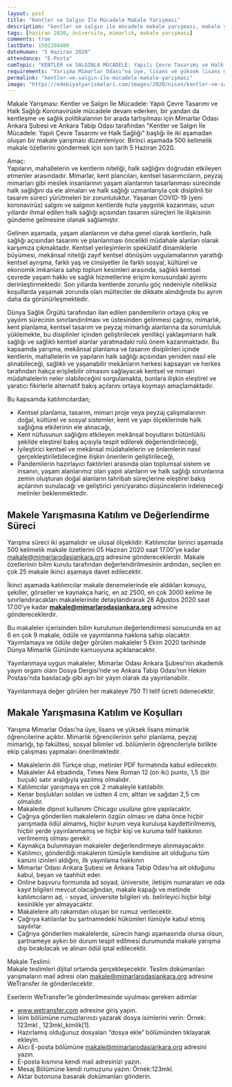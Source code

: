 ```yaml
---
layout: post
title: "Kentler ve Salgın İle Mücadele Makale Yarışması"
description: "kentler ve salgın ile mücadele makale yarışması, makale yarışması 2020, makale yarışmaları, yazı yazma yarışmaları"
tags: [haziran 2020, üniversite, mimarlık, makale yarışması]
comments: true
lastDate: 1591304400    
dateHuman: "5 Haziran 2020" 
attendance: "E-Posta"
comTopic: "KENTLER ve SALGINLA MÜCADELE: Yapılı Çevre Tasarımı ve Halk Sağlığı"
requirements: "Yarışma Mimarlar Odası’na üye, lisans ve yüksek lisans mimarlık öğrencilerine açıktır"
permalink: "kentler-ve-salgın-ile-mücadele-makale-yarışması"
image: "https://edebiyatyarismalari.com/images/2020/nisan/kentler-ve-salgin-makale-yarismasi.png"
---
```


Makale Yarışması: Kentler ve Salgın İle Mücadele: Yapılı Çevre Tasarımı ve Halk Sağlığı
Koronavirüsle mücadele devam ederken, bir yandan da kentleşme ve sağlık politikalarının bir arada tartışılması için Mimarlar Odası Ankara Şubesi ve Ankara Tabip Odası tarafından "Kentler ve Salgın İle Mücadele: Yapılı Çevre Tasarımı ve Halk Sağlığı" başlığı ile iki aşamadan oluşan bir makale yarışması düzenleniyor. Birinci aşamada 500 kelimelik makale özetlerini göndermek için son tarih 5 Haziran 2020.  

Amaç:  
Yapıların, mahallelerin ve kentlerin niteliği, halk sağlığını doğrudan etkileyen etmenler arasındadır. Mimarlar, kent plancıları, kentsel tasarımcıların, peyzaj mimarları gibi meslek insanlarının yaşam alanlarının tasarlanması sürecinde halk sağlığını da ele almaları ve halk sağlığı uzmanlarıyla çok disiplinli bir tasarım süreci yürütmeleri bir zorunluluktur. Yaşanan COVID-19 (yeni koronavirüs) salgını ve salgının kentlerde hızla yaygınlık kazanması, uzun yıllardır ihmal edilen halk sağlığı açısından tasarım süreçleri ile ilişkisinin gündeme gelmesine olanak sağlamıştır.  

Gelinen aşamada, yaşam alanlarının ve daha genel olarak kentlerin, halk sağlığı açısından tasarımı ve planlanması öncelikli müdahale alanları olarak karşımıza çıkmaktadır. Kentsel yerleşimlerin spekülatif dinamiklerle büyümesi, mekânsal niteliği zayıf kentsel dönüşüm uygulamalarının yarattığı kentsel ayrışma, farklı yaş ve cinsiyetler ile farklı sosyal, kültürel ve ekonomik imkanlara sahip toplum kesimleri arasında, sağlıklı kentsel çevrede yaşam hakkı ve sağlık hizmetlerine erişim konusundaki ayrımı derinleştirmektedir. Son yıllarda kentlerde zorunlu göç nedeniyle niteliksiz koşullarda yaşamak zorunda olan mülteciler de dikkate alındığında bu ayrım daha da görünürleşmektedir.  

Dünya Sağlık Örgütü tarafından ilan edilen pandemilerin ortaya çıkış ve yayılım sürecinin sınırlandırılması ve üstesinden gelinmesi çağrısı, mimarlık, kent planlama, kentsel tasarım ve peyzaj mimarlığı alanlarına da sorumluluk yüklemekte, bu disiplinler içinden geliştirilecek yenilikçi yaklaşımların halk sağlığı ve sağlıklı kentsel alanlar yaratmadaki rolü önem kazanmaktadır. Bu kapsamda yarışma, mekânsal planlama ve tasarım disiplinleri içinde kentlerin, mahallelerin ve yapıların halk sağlığı açısından yeniden nasıl ele alınabileceği, sağlıklı ve yaşanabilir mekânların herkesi kapsayan ve herkes tarafından hakça erişilebilir olmasını sağlayacak kentsel ve mimari müdahalelerin neler olabileceğini sorgulamakta, bunlara ilişkin eleştirel ve yaratıcı fikirlerle alternatif bakış açılarını ortaya koymayı amaçlamaktadır.  

Bu kapsamda katılımcılardan;  
- Kentsel planlama, tasarım, mimari proje veya peyzaj çalışmalarının doğal, kültürel ve sosyal sistemler, kent ve yapı ölçeklerinde halk sağlığına etkilerinin ele alınacağı, 
- Kent nüfusunun sağlığını etkileyen mekânsal boyutların bütünlüklü şekilde eleştirel bakış açısıyla tespit edilerek değerlendirileceği,
- İyileştirici kentsel ve mekânsal müdahalelerin ve önlemlerin nasıl gerçekleştirilebileceğine ilişkin önerilerin geliştirileceği,
- Pandemilerin hazırlayıcı faktörleri arasında olan toplumsal sistem ve insanın, yaşam alanlarımız olan yapılı alanların ve halk sağlığı sorunlarına zemin oluşturan doğal alanların tahribatı süreçlerine eleştirel bakış açılarının sunulacağı ve geliştirici yeni/yaratıcı düşüncelerin irdeleneceği metinler beklenmektedir.

## Makele Yarışmasına Katılım ve Değerlendirme Süreci
Yarışma süreci iki aşamalıdır ve ulusal ölçeklidir. Katılımcılar birinci aşamada 500 kelimelik makale özetlerini 05 Haziran 2020 saat 17.00’ye kadar makale@mimarlarodasiankara.org adresine göndereceklerdir. Makale özetlerinin bilim kurulu tarafından değerlendirilmesinin ardından, seçilen en çok 25 makale ikinci aşamaya davet edilecektir.  

İkinci aşamada katılımcılar makale denemelerinde ele aldıkları konuyu, şekiller, görseller ve kaynakça hariç, en az 2500, en çok 3000 kelime ile sınırlandıracakları makalelerinde detaylandırarak 28 Ağustos 2020 saat 17.00’ye kadar **makale@mimarlarodasiankara.org** adresine göndereceklerdir.  

Bu makaleler içerisinden bilim kurulunun değerlendirmesi sonucunda en az 6 en çok 9 makale, ödüle ve yayımlanma hakkına sahip olacaktır. Yayımlamaya ve ödüle değer görülen makaleler 5 Ekim 2020 tarihinde Dünya Mimarlık Gününde kamuoyuna açıklanacaktır.  

Yayınlanmaya uygun makaleler, Mimarlar Odası Ankara Şubesi’nin akademik yayın organı olanı Dosya Dergisi’nde ve Ankara Tabip Odası’nın Hekim Postası’nda basılacağı gibi ayrı bir yayın olarak da yayınlanabilir.  

Yayınlanmaya değer görülen her makaleye 750 Tl telif ücreti ödenecektir.  

## Makale Yarışmasına Katılım ve Koşulları
Yarışma Mimarlar Odası’na üye, lisans ve yüksek lisans mimarlık öğrencilerine açıktır. Mimarlık öğrencilerinin şehir planlama, peyzaj mimarlığı, tıp fakültesi, sosyal bilimler vd. bölümlerin öğrencileriyle birlikte ekip çalışması yapmaları önerilmektedir.

- Makalelerin dili Türkçe olup, metinler PDF formatında kabul edilecektir.
- Makaleler A4 ebadında, Times New Roman 12 (on iki) punto, 1,5 (bir buçuk) satır aralığıyla yazılmış olmalıdır.
- Katılımcılar yarışmaya en çok 2 makaleyle katılabilir.
- Kenar boşlukları soldan ve üstten 4 cm, alttan ve sağdan 2,5 cm olmalıdır.
- Makalede dipnot kullanımı Chicago usulüne göre yapılacaktır.
- Çağrıya gönderilen makalelerin özgün olması ve daha önce hiçbir yarışmada ödül almamış, hiçbir kurum veya kuruluşa kaydettirilmemiş, hiçbir yerde yayınlanmamış ve hiçbir kişi ve kuruma telif hakkının verilmemiş olması gerekir.
- Kaynakça bulunmayan makaleler değerlendirmeye alınmayacaktır.
- Katılımcı, gönderdiği makalenin tümüyle kendisine ait olduğunu tüm kanuni izinleri aldığını, ilk yayınlama hakkının
- Mimarlar Odası Ankara Şubesi ve Ankara Tabip Odası’na ait olduğunu kabul, beyan ve taahhüt eder.
- Online başvuru formunda ad soyad, üniversite, iletişim numaraları ve oda kayıt bilgileri mevcut olacağından, makale kapağı ve metinde katılımcıların ad, - soyad, üniversite bilgileri vb. belirleyici hiçbir bilgi kesinlikle yer almayacaktır.
- Makalelere altı rakamdan oluşan bir rumuz verilecektir.
- Çağrıya katılanlar bu şartnamedeki hükümleri tümüyle kabul etmiş sayılırlar.
- Çağrıya gönderilen makalelerde, sürecin hangi aşamasında olursa olsun, şartnameye aykırı bir durum tespit edilmesi durumunda makale yarışma dışı bırakılacak ve alınan ödül iptal edilecektir.

Makale Teslimi:  
Makale teslimleri dijital ortamda gerçekleşecektir. Teslim dokümanları yarışmaların mail adresi olan makale@mimarlarodasiankara.org adresine WeTransfer ile gönderilecektir.

Eserlerin WeTransfer’le gönderilmesinde uyulması gereken adımlar
- www.wetransfer.com adresine giriş yapın.
- İsim bölümüne rumuzlarınızı yazarak dosya isimlerini verin: Örnek: 123mkl , 123mkl_kimlik[1].
- Hazırlamış olduğunuz dosyaları “dosya ekle” bölümünden tıklayarak ekleyin.
- Alıcı E-posta bölümüne makale@mimarlarodasiankara.org adresini yazın.
- E-posta kısmına kendi mail adresinizi yazın.
- Mesaj Bölümüne kendi rumuzunu yazın: Örnek:123mkl.
- Aktar butonuna basarak dokümanları gönderin.